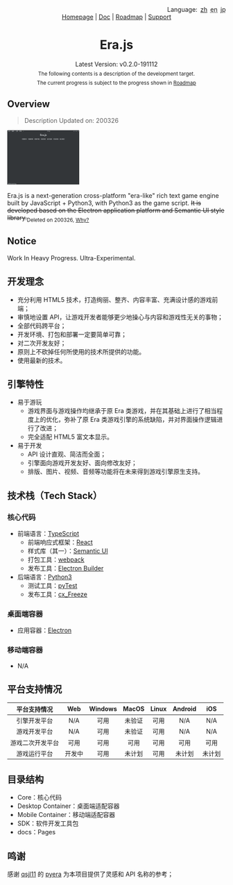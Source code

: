 <div align='right'><span>Language:&ensp;</span><span><a href='README-zh.md'>zh</a></span>&ensp;<span><abbr title='Need to be translated!'>en</abbr></span>&ensp;<span><a><abbr title='Need to be translated!'>jp</abbr></a></span></div>

<div align="center">
    <a href="http://erajs.net">Homepage</a> |
    <a href="https://github.com/miswanting/Era.js/wiki">Doc</a> |
    <a href="https://github.com/miswanting/Era.js/projects">Roadmap</a> |
    <a href="https://github.com/miswanting/Era.js/issues">Support</a>
</div>

<h1 align="center">Era.js</h1>
<div align="center">Latest Version: v0.2.0-191112</div>
<div align="center"><sub>The following contents is a description of the development target.<br />The current progress is subject to the progress shown in <a href="https://github.com/miswanting/Era.js/projects">Roadmap</a></sub></div>

## Overview

>   Description Updated on: 200326

<img src="ss.png" alt="screenshot" width="33%" />

Era.js is a next-generation cross-platform "era-like" rich text game engine built by JavaScript + Python3, with Python3 as the game script. ~~It is developed based on the Electron application platform and Semantic UI style library.~~<sub>Deleted on 200326, <a href='#'>Why?<a></sub>

## Notice

Work In Heavy Progress. Ultra-Experimental.

## 开发理念

- 充分利用 HTML5 技术，打造绚丽、整齐、内容丰富、充满设计感的游戏前端；
- 审慎地设置 API，让游戏开发者能够更少地操心与内容和游戏性无关的事物；
- 全部代码跨平台；
- 开发环境、打包和部署一定要简单可靠；
- 对二次开发友好；
- 原则上不砍掉任何所使用的技术所提供的功能。
- 使用最新的技术。

## 引擎特性

- 易于游玩
  - 游戏界面与游戏操作均继承于原 Era 类游戏，并在其基础上进行了相当程度上的优化，弥补了原 Era 类游戏引擎的系统缺陷，并对界面操作逻辑进行了改进；
  - 完全适配 HTML5 富文本显示。
- 易于开发
  - API 设计直观、简洁而全面；
  - 引擎面向游戏开发友好、面向修改友好；
  - 排版、图片、视频、音频等功能将在未来得到游戏引擎原生支持。

## 技术栈（Tech Stack）

### 核心代码

- 前端语言：[TypeScript](https://www.typescriptlang.org/)
  - 前端响应式框架：[React](https://reactjs.org/)
  - 样式库（其一）：[Semantic UI](https://semantic-ui.com/)
  - 打包工具：[webpack](https://webpack.js.org/)
  - 发布工具：[Electron Builder](https://www.electron.build/)
- 后端语言：[Python3](https://www.python.org/)
  - 测试工具：[pyTest](https://docs.pytest.org/en/latest/)
  - 发布工具：[cx_Freeze](https://anthony-tuininga.github.io/cx_Freeze/)
### 桌面端容器

-   应用容器：[Electron](https://electronjs.org/)

### 移动端容器

-   N/A

## 平台支持情况

|   平台支持情况   |  Web   | Windows | MacOS  | Linux | Android |  iOS   |
| :--------------: | :----: | :-----: | :----: | :---: | :-----: | :----: |
|   引擎开发平台   |  N/A   |  可用   | 未验证 | 可用  |   N/A   |  N/A   |
|   游戏开发平台   |  N/A   |  可用   | 未验证 | 可用  |   N/A   |  N/A   |
| 游戏二次开发平台 |  可用  |  可用   |  可用  | 可用  |  可用   |  可用  |
|   游戏运行平台   | 开发中 |  可用   | 未计划 | 可用  | 未计划  | 未计划 |

## 目录结构

-   Core：核心代码
-   Desktop Container：桌面端适配容器
-   Mobile Container：移动端适配容器
-   SDK：软件开发工具包
-   docs：Pages

## 鸣谢

感谢 [qsjl11](https://github.com/qsjl11) 的 [pyera](https://github.com/qsjl11/pyera) 为本项目提供了灵感和 API 名称的参考；
